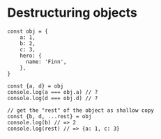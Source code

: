 # Destructuring objects

```tsx {all|1-8|10|11|12|14-15|16-17}
const obj = {
    a: 1,
    b: 2,
    c: 3,
    hero: {
      name: 'Finn',
    },
}

const {a, d} = obj
console.log(a === obj.a) // ?
console.log(d === obj.d) // ?

// get the "rest" of the object as shallow copy
const {b, d, ...rest} = obj
console.log(b) // => 2
console.log(rest) // => {a: 1, c: 3}
```

<!--
* Both console logs are 'true'
-->
